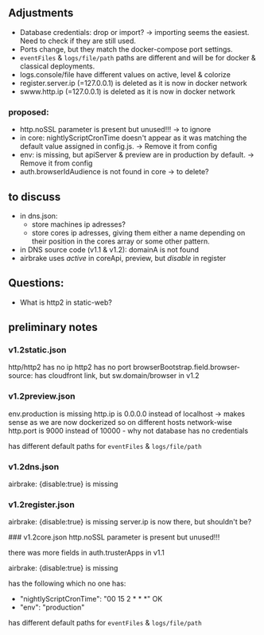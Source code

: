 ## Adjustments

* Database credentials: drop or import? -> importing seems the easiest. Need to check if they are still used.  
* Ports change, but they match the docker-compose port settings.  
* `eventFiles` & `logs/file/path` paths are different and will be for docker & classical deployments.
* logs.console/file have different values on active, level & colorize
* register.server.ip (=127.0.0.1) is deleted as it is now in docker network
* swww.http.ip (=127.0.0.1) is deleted as it is now in docker network

### proposed:
* http.noSSL parameter is present but unused!!! -> to ignore
* in core: nightlyScriptCronTime doesn't appear as it was matching the default value assigned in config.js. -> Remove it from config
* env: is missing, but apiServer & preview are in production by default. -> Remove it from config
* auth.browserIdAudience is not found in core -> to delete?

## to discuss
* in dns.json: 
	* store machines ip adresses?  
	* store cores ip adresses, giving them either a name depending on their position in the cores array or some other pattern.
* in DNS source code (v1.1 & v1.2): domainA is not found
* airbrake uses *active* in coreApi, preview, but *disable* in register

## Questions:
* What is http2 in static-web?


## preliminary notes

### v1.2static.json
http/http2 has no ip
http2 has no port
browserBootstrap.field.browser-source: has cloudfront link, but sw.domain/browser in v1.2

### v1.2preview.json
env.production is missing
http.ip is 0.0.0.0 instead of localhost -> makes sense as we are now dockerized so on different hosts network-wise
http.port is 9000 instead of 10000 - why not
database has no credentials

has different default paths for `eventFiles` & `logs/file/path`

### v1.2dns.json
airbrake: {disable:true} is missing

### v1.2register.json
airbrake: {disable:true} is missing
server.ip is now there, but shouldn't be?

### v1.2core.json
http.noSSL parameter is present but unused!!!

there was more fields in auth.trusterApps in v1.1

airbrake: {disable:true} is missing

has the following which no one has:  
- "nightlyScriptCronTime": "00 15 2 * * *" OK   
- "env": "production"

has different default paths for `eventFiles` & `logs/file/path`



